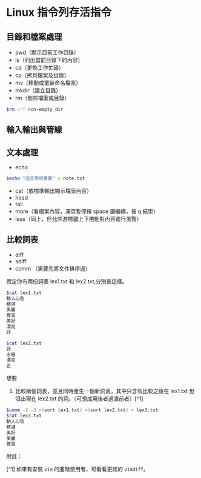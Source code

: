 # Linux 指令列存活指令



## 目錄和檔案處理
- pwd（顯示目前工作目錄）
- ls（列出當前目錄下的內容）
- cd（更換工作忙碌）
- cp（拷貝檔案及目錄）
- mv（移動或重新命名檔案）
- mkdir（建立目錄）
- rm（刪除檔案或目錄）

```bash
$rm -rf non-empty_dir
```

## 輸入輸出與管線



## 文本處理

- echo

```bash
$echo "語言學很重要" > note.txt
```
- cat（依標準輸出顯示檔案內容）
- head
- tail
- more（看檔案內容，滿頁暫停按 space 鍵繼續，按 q 結束）
- less（同上，但允許游標鍵上下捲動對內容進行瀏覽）

## 比較詞表

- diff
- sdiff
- comm （需要先將文件排序過）

假定你有兩份詞表 lex1.txt 和 lex2.txt,分別長這樣。

```bash
$cat lex1.txt
動人心弦
精湛
美麗
豐富
美好
漂亮
好

$cat lex2.txt
好
水喔
漂亮
正

```

想要
1. 比較兩個詞表，並且同時產生一個新詞表，其中只含有比較之後在 lex1.txt 但沒出現在 lex2.txt 的詞。（可想成用後者過濾前者）[^1] 


```bash
$comm -2 -3 <(sort lex1.txt) <(sort lex2.txt) > lex3.txt
$cat lex3.txt
動人心弦
精湛
美好
美麗
豐富
```








附註：

[^1] 如果有安裝 `vim` 的進階使用者，可看看更炫的 `vimdiff`。
